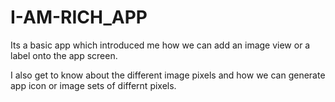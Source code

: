 # I-AM-RICH_APP

Its a basic app which introduced me how we can add an image view or a label onto the app screen.

I also get to know about the different image pixels and how we can generate app icon or image sets of differnt pixels.
